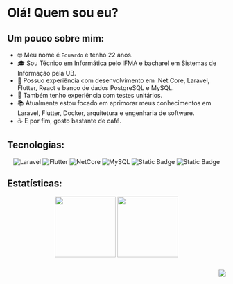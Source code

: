 # Olá! Quem sou eu?

## Um pouco sobre mim:
- 🤓 Meu nome é `Eduardo` e tenho 22 anos.
- 🎓 Sou Técnico em Informática pelo IFMA e bacharel em Sistemas de Informação pela UB.
- 🤯 Possuo experiência com desenvolvimento em .Net Core, Laravel, Flutter, React e banco de dados PostgreSQL e MySQL.
- 🧪 Também tenho experiência com testes unitários.
- 📚 Atualmente estou focado em aprimorar meus conhecimentos em Laravel, Flutter, Docker, arquitetura e engenharia de software.
- ☕ E por fim, gosto bastante de café.

## Tecnologias:
<div align="center"> 
  
 ![Laravel](https://img.shields.io/badge/Laravel-orange?style=flat-square&logo=Laravel&logoColor=white&labelColor=%23FF6347&color=%23FF6347)
 ![Flutter](https://img.shields.io/badge/Flutter-blue?style=flat&logo=Flutter&logoColor=white&labelColor=%23007BFF&color=%23007BFF)
 ![NetCore](https://img.shields.io/badge/Core-purple?style=flat&logo=.Net&logoColor=white&labelColor=%238B008B&color=%238B008B)
 ![MySQL](https://img.shields.io/badge/MySQL-cian?style=flat&logo=MySQL&logoColor=white&labelColor=%23007BFF&color=%23007BFF)
 ![Static Badge](https://img.shields.io/badge/PostgreSQL-cian?style=flat&logo=postgresql&logoColor=white&labelColor=%231976D2&color=%231976D2)
 ![Static Badge](https://img.shields.io/badge/Docker-blue?style=flat&logo=Docker)

</div>

## Estatísticas:

<div align="center">
  <img height="140cm" align="center" src="https://github-readme-stats.vercel.app/api?username=EduardoGomesSa&show_icons=true&hide=contribs,prs&cache_seconds=86400&theme=dark"/>
  <img height="140cm" align="center" src="https://github-readme-stats.vercel.app/api/top-langs/?username=EduardoGomesSa&layout=compact&theme=dark"/>
</div>

##
<div align="right">
  
  ![](https://komarev.com/ghpvc/?username=EduardoGomesSa&color=79b8ff)
</div>


